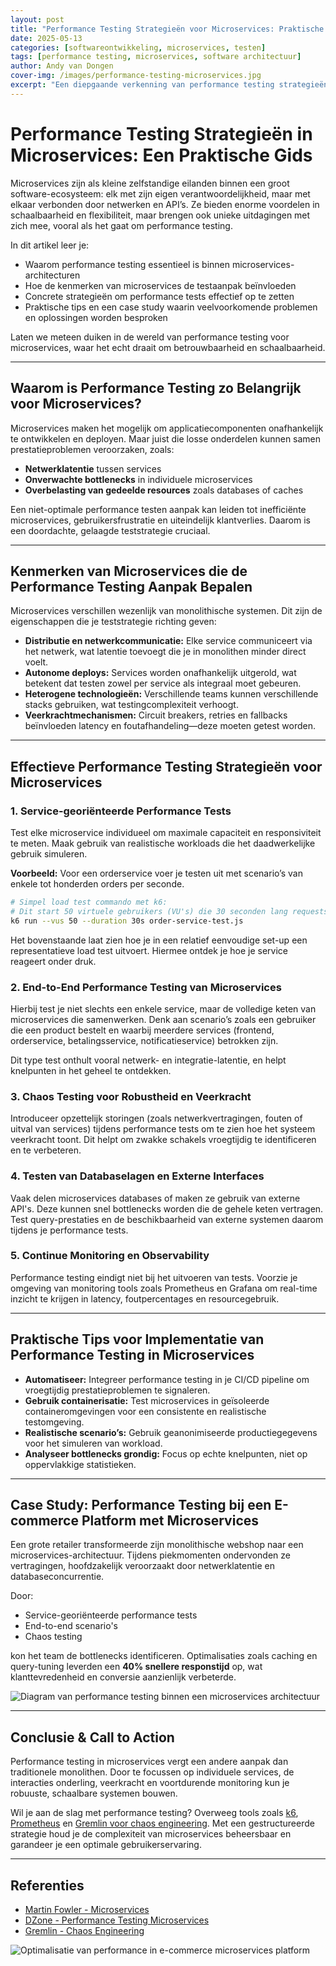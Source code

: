 ```yaml
---
layout: post
title: "Performance Testing Strategieën voor Microservices: Praktische Aanpakken voor Schaalbaarheid"
date: 2025-05-13
categories: [softwareontwikkeling, microservices, testen]
tags: [performance testing, microservices, software architectuur]
author: Andy van Dongen
cover-img: /images/performance-testing-microservices.jpg
excerpt: "Een diepgaande verkenning van performance testing strategieën voor microservices, met focus op schaalbaarheid en betrouwbaarheid."
---
```


# Performance Testing Strategieën in Microservices: Een Praktische Gids

Microservices zijn als kleine zelfstandige eilanden binnen een groot software-ecosysteem: elk met zijn eigen verantwoordelijkheid, maar met elkaar verbonden door netwerken en API’s. Ze bieden enorme voordelen in schaalbaarheid en flexibiliteit, maar brengen ook unieke uitdagingen met zich mee, vooral als het gaat om performance testing.

In dit artikel leer je:

- Waarom performance testing essentieel is binnen microservices-architecturen  
- Hoe de kenmerken van microservices de testaanpak beïnvloeden  
- Concrete strategieën om performance tests effectief op te zetten  
- Praktische tips en een case study waarin veelvoorkomende problemen en oplossingen worden besproken  

Laten we meteen duiken in de wereld van performance testing voor microservices, waar het echt draait om betrouwbaarheid en schaalbaarheid.

---

## Waarom is Performance Testing zo Belangrijk voor Microservices?

Microservices maken het mogelijk om applicatiecomponenten onafhankelijk te ontwikkelen en deployen. Maar juist die losse onderdelen kunnen samen prestatieproblemen veroorzaken, zoals:

- **Netwerklatentie** tussen services  
- **Onverwachte bottlenecks** in individuele microservices  
- **Overbelasting van gedeelde resources** zoals databases of caches  

Een niet-optimale performance testen aanpak kan leiden tot inefficiënte microservices, gebruikersfrustratie en uiteindelijk klantverlies. Daarom is een doordachte, gelaagde teststrategie cruciaal.

---

## Kenmerken van Microservices die de Performance Testing Aanpak Bepalen

Microservices verschillen wezenlijk van monolithische systemen. Dit zijn de eigenschappen die je teststrategie richting geven:

- **Distributie en netwerkcommunicatie:** Elke service communiceert via het netwerk, wat latentie toevoegt die je in monolithen minder direct voelt.  
- **Autonome deploys:** Services worden onafhankelijk uitgerold, wat betekent dat testen zowel per service als integraal moet gebeuren.  
- **Heterogene technologieën:** Verschillende teams kunnen verschillende stacks gebruiken, wat testingcomplexiteit verhoogt.  
- **Veerkrachtmechanismen:** Circuit breakers, retries en fallbacks beïnvloeden latency en foutafhandeling—deze moeten getest worden. 

---

## Effectieve Performance Testing Strategieën voor Microservices

### 1. Service-georiënteerde Performance Tests

Test elke microservice individueel om maximale capaciteit en responsiviteit te meten. Maak gebruik van realistische workloads die het daadwerkelijke gebruik simuleren.

**Voorbeeld:** Voor een orderservice voer je testen uit met scenario’s van enkele tot honderden orders per seconde.

```bash
# Simpel load test commando met k6:
# Dit start 50 virtuele gebruikers (VU's) die 30 seconden lang requests sturen naar de orderservice.
k6 run --vus 50 --duration 30s order-service-test.js
```

Het bovenstaande laat zien hoe je in een relatief eenvoudige set-up een representatieve load test uitvoert. Hiermee ontdek je hoe je service reageert onder druk.

### 2. End-to-End Performance Testing van Microservices

Hierbij test je niet slechts een enkele service, maar de volledige keten van microservices die samenwerken. Denk aan scenario’s zoals een gebruiker die een product bestelt en waarbij meerdere services (frontend, orderservice, betalingsservice, notificatieservice) betrokken zijn.

Dit type test onthult vooral netwerk- en integratie-latentie, en helpt knelpunten in het geheel te ontdekken.

### 3. Chaos Testing voor Robustheid en Veerkracht

Introduceer opzettelijk storingen (zoals netwerkvertragingen, fouten of uitval van services) tijdens performance tests om te zien hoe het systeem veerkracht toont. Dit helpt om zwakke schakels vroegtijdig te identificeren en te verbeteren.

### 4. Testen van Databaselagen en Externe Interfaces

Vaak delen microservices databases of maken ze gebruik van externe API's. Deze kunnen snel bottlenecks worden die de gehele keten vertragen. Test query-prestaties en de beschikbaarheid van externe systemen daarom tijdens je performance tests.

### 5. Continue Monitoring en Observability

Performance testing eindigt niet bij het uitvoeren van tests. Voorzie je omgeving van monitoring tools zoals Prometheus en Grafana om real-time inzicht te krijgen in latency, foutpercentages en resourcegebruik.

---

## Praktische Tips voor Implementatie van Performance Testing in Microservices

- **Automatiseer:** Integreer performance testing in je CI/CD pipeline om vroegtijdig prestatieproblemen te signaleren.  
- **Gebruik containerisatie:** Test microservices in geïsoleerde containeromgevingen voor een consistente en realistische testomgeving.  
- **Realistische scenario’s:** Gebruik geanonimiseerde productiegegevens voor het simuleren van workload.  
- **Analyseer bottlenecks grondig:** Focus op echte knelpunten, niet op oppervlakkige statistieken.  

---

## Case Study: Performance Testing bij een E-commerce Platform met Microservices

Een grote retailer transformeerde zijn monolithische webshop naar een microservices-architectuur. Tijdens piekmomenten ondervonden ze vertragingen, hoofdzakelijk veroorzaakt door netwerklatentie en databaseconcurrentie.

Door:

- Service-georiënteerde performance tests  
- End-to-end scenario's  
- Chaos testing  

kon het team de bottlenecks identificeren. Optimalisaties zoals caching en query-tuning leverden een **40% snellere responstijd** op, wat klanttevredenheid en conversie aanzienlijk verbeterde.

![Diagram van performance testing binnen een microservices architectuur](/images/performance-testing-microservices.jpg "Microservices performance testing overzicht met nadruk op schaalbaarheid en robuustheid")

---

## Conclusie & Call to Action

Performance testing in microservices vergt een andere aanpak dan traditionele monolithen. Door te focussen op individuele services, de interacties onderling, veerkracht en voortdurende monitoring kun je robuuste, schaalbare systemen bouwen.

Wil je aan de slag met performance testing? Overweeg tools zoals [k6](https://k6.io/), [Prometheus](https://prometheus.io/) en [Gremlin voor chaos engineering](https://www.gremlin.com/). Met een gestructureerde strategie houd je de complexiteit van microservices beheersbaar en garandeer je een optimale gebruikerservaring.

---

## Referenties

- [Martin Fowler - Microservices](https://martinfowler.com/articles/microservices.html)  
- [DZone - Performance Testing Microservices](https://dzone.com/articles/performance-testing-of-microservices-architecture)  
- [Gremlin - Chaos Engineering](https://www.gremlin.com/chaos-engineering/)  

![Optimalisatie van performance in e-commerce microservices platform](/images/ecommerce-performance-optimization.jpg "Case study optimalisatie performance e-commerce microservices platform")